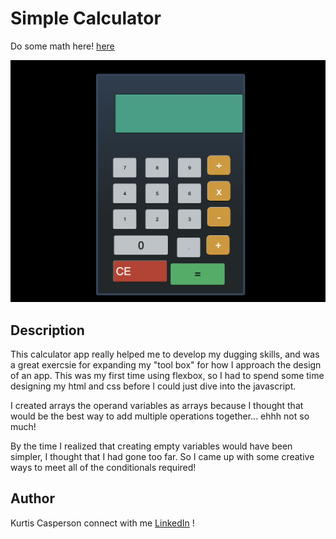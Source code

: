 # Simple Calculator

Do some math here! [here]()

![Getting Started](./app-pic.png)

## Description

This calculator app really helped me to develop my dugging skills, and was a great exercsie for expanding my "tool box" for how I approach the design of an app.
This was my first time using flexbox, so I had to spend some time designing my html and css before I could just dive into the javascript.

I created arrays the operand variables as arrays because I thought that would be the best way to add multiple operations together... ehhh not so much!

By the time I realized that creating empty variables would have been simpler, I thought that I had gone too far. So I came up with some creative ways to meet all of the conditionals required!

## Author

Kurtis Casperson
connect with me [LinkedIn](https://www.linkedin.com/feed/) !
